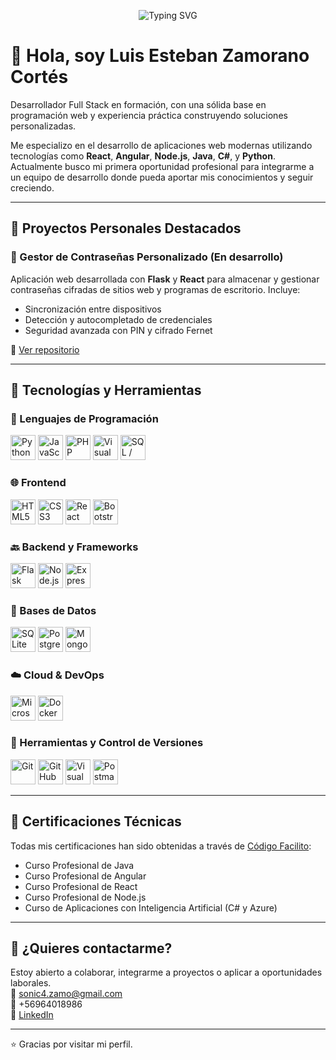 <!-- Banner animado tipo "typing" (optimizado) -->
<p align="center">
  <img 
    src="https://readme-typing-svg.demolab.com?font=Fira+Code&pause=1000&color=00F700&center=true&vCenter=true&width=600&lines=Hola%2C+soy+Luis+Zamorano.;Desarrollador+Full+Stack+en+formaci%C3%B3n.;Apasionado+por+crear+y+aprender." 
    alt="Typing SVG" />
</p>


# 👋 Hola, soy Luis Esteban Zamorano Cortés

Desarrollador Full Stack en formación, con una sólida base en programación web y experiencia práctica construyendo soluciones personalizadas.

Me especializo en el desarrollo de aplicaciones web modernas utilizando tecnologías como **React**, **Angular**, **Node.js**, **Java**, **C#**, y **Python**. Actualmente busco mi primera oportunidad profesional para integrarme a un equipo de desarrollo donde pueda aportar mis conocimientos y seguir creciendo.

---

## 🚀 Proyectos Personales Destacados

### 🔐 Gestor de Contraseñas Personalizado (En desarrollo)
Aplicación web desarrollada con **Flask** y **React** para almacenar y gestionar contraseñas cifradas de sitios web y programas de escritorio. Incluye:
- Sincronización entre dispositivos
- Detección y autocompletado de credenciales
- Seguridad avanzada con PIN y cifrado Fernet

🔗 [Ver repositorio](https://github.com/luiszamorano-dev)

---

## 🧠 Tecnologías y Herramientas
<!-- Lenguajes -->
<h3>🧠 Lenguajes de Programación</h3>
<p>
  <img src="https://cdn.jsdelivr.net/gh/devicons/devicon/icons/python/python-original.svg" height="40" title="Python" />
  <img src="https://cdn.jsdelivr.net/gh/devicons/devicon/icons/javascript/javascript-original.svg" height="40" title="JavaScript" />
  <img src="https://cdn.jsdelivr.net/gh/devicons/devicon/icons/php/php-original.svg" height="40" title="PHP" />
  <img src="https://cdn.jsdelivr.net/gh/devicons/devicon/icons/csharp/csharp-original.svg" height="40" title="Visual Basic / C#" />
  <img src="https://cdn.jsdelivr.net/gh/devicons/devicon/icons/mysql/mysql-original.svg" height="40" title="SQL / MySQL" />
</p>

<!-- Frontend -->
<h3>🌐 Frontend</h3>
<p>
  <img src="https://cdn.jsdelivr.net/gh/devicons/devicon/icons/html5/html5-original.svg" height="40" title="HTML5" />
  <img src="https://cdn.jsdelivr.net/gh/devicons/devicon/icons/css3/css3-original.svg" height="40" title="CSS3" />
  <img src="https://cdn.jsdelivr.net/gh/devicons/devicon/icons/react/react-original.svg" height="40" title="React" />
  <img src="https://cdn.jsdelivr.net/gh/devicons/devicon/icons/bootstrap/bootstrap-original.svg" height="40" title="Bootstrap" />
</p>

<!-- Backend -->
<h3>🔙 Backend y Frameworks</h3>
<p>
  <img src="https://cdn.jsdelivr.net/gh/devicons/devicon/icons/flask/flask-original.svg" height="40" title="Flask" />
  <img src="https://cdn.jsdelivr.net/gh/devicons/devicon/icons/nodejs/nodejs-original.svg" height="40" title="Node.js" />
  <img src="https://cdn.jsdelivr.net/gh/devicons/devicon/icons/express/express-original.svg" height="40" title="Express.js" />
</p>

<!-- Bases de datos -->
<h3>💾 Bases de Datos</h3>
<p>
  <img src="https://cdn.jsdelivr.net/gh/devicons/devicon/icons/sqlite/sqlite-original.svg" height="40" title="SQLite" />
  <img src="https://cdn.jsdelivr.net/gh/devicons/devicon/icons/postgresql/postgresql-original.svg" height="40" title="PostgreSQL" />
  <img src="https://cdn.jsdelivr.net/gh/devicons/devicon/icons/mongodb/mongodb-original.svg" height="40" title="MongoDB" />
</p>

<!-- Cloud y DevOps -->
<h3>☁️ Cloud & DevOps</h3>
<p>
  <img src="https://cdn.jsdelivr.net/gh/devicons/devicon/icons/azure/azure-original.svg" height="40" title="Microsoft Azure" />
  <img src="https://cdn.jsdelivr.net/gh/devicons/devicon/icons/docker/docker-original.svg" height="40" title="Docker" />
</p>

<!-- Herramientas -->
<h3>🔧 Herramientas y Control de Versiones</h3>
<p>
  <img src="https://cdn.jsdelivr.net/gh/devicons/devicon/icons/git/git-original.svg" height="40" title="Git" />
  <img src="https://cdn.jsdelivr.net/gh/devicons/devicon/icons/github/github-original.svg" height="40" title="GitHub" />
  <img src="https://cdn.jsdelivr.net/gh/devicons/devicon/icons/vscode/vscode-original.svg" height="40" title="Visual Studio Code" />
  <img src="https://cdn.jsdelivr.net/gh/devicons/devicon/icons/postman/postman-original.svg" height="40" title="Postman" />
</p>


---

## 📜 Certificaciones Técnicas

Todas mis certificaciones han sido obtenidas a través de [Código Facilito](https://codigofacilito.com):

- Curso Profesional de Java  
- Curso Profesional de Angular  
- Curso Profesional de React  
- Curso Profesional de Node.js  
- Curso de Aplicaciones con Inteligencia Artificial (C# y Azure)

---

## 🤝 ¿Quieres contactarme?

Estoy abierto a colaborar, integrarme a proyectos o aplicar a oportunidades laborales.  
📩 sonic4.zamo@gmail.com  
📱 +56964018986  
🔗 [LinkedIn](https://www.linkedin.com/in/luiszamorano-dev)

---

⭐ Gracias por visitar mi perfil.
